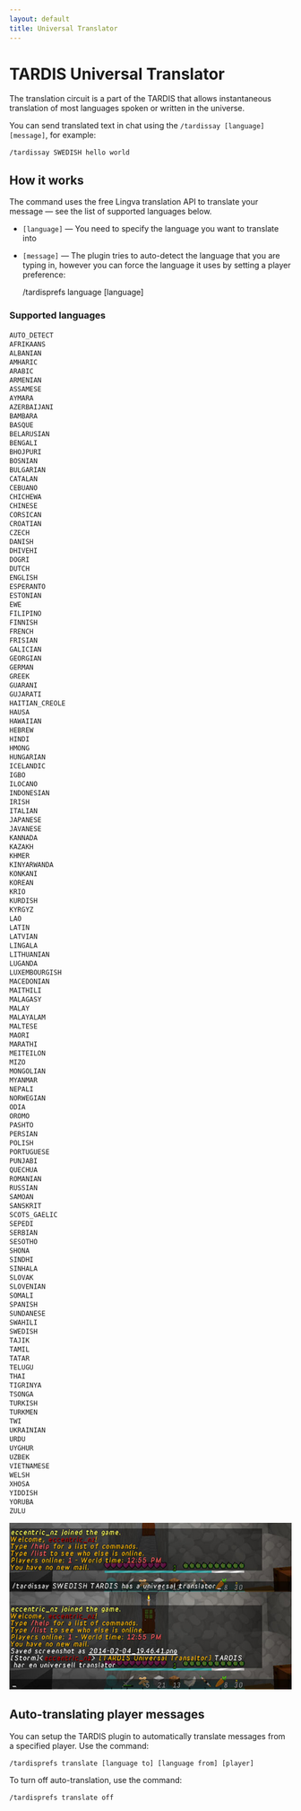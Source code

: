 ```yaml
---
layout: default
title: Universal Translator
---
```


# TARDIS Universal Translator

The translation circuit is a part of the TARDIS that allows instantaneous translation of most languages spoken or
written in the universe.

You can send translated text in chat using the `/tardissay [language] [message]`, for example:

    /tardissay SWEDISH hello world

## How it works

The command uses the free Lingva translation API to translate your message — see the list of supported languages below.

- `[language]` — You need to specify the language you want to translate into
- `[message]` — The plugin tries to auto-detect the language that you are typing in, however you can force the language
  it uses by setting a player preference:


    /tardisprefs language [language]

### Supported languages

    AUTO_DETECT
	AFRIKAANS
	ALBANIAN
	AMHARIC
	ARABIC
	ARMENIAN
	ASSAMESE
	AYMARA
	AZERBAIJANI
	BAMBARA
	BASQUE
	BELARUSIAN
	BENGALI
	BHOJPURI
	BOSNIAN
	BULGARIAN
	CATALAN
	CEBUANO
	CHICHEWA
	CHINESE
	CORSICAN
	CROATIAN
	CZECH
	DANISH
	DHIVEHI
	DOGRI
	DUTCH
	ENGLISH
	ESPERANTO
	ESTONIAN
	EWE
	FILIPINO
	FINNISH
	FRENCH
	FRISIAN
	GALICIAN
	GEORGIAN
	GERMAN
	GREEK
	GUARANI
	GUJARATI
	HAITIAN_CREOLE
	HAUSA
	HAWAIIAN
	HEBREW
	HINDI
	HMONG
	HUNGARIAN
	ICELANDIC
	IGBO
	ILOCANO
	INDONESIAN
	IRISH
	ITALIAN
	JAPANESE
	JAVANESE
	KANNADA
	KAZAKH
	KHMER
	KINYARWANDA
	KONKANI
	KOREAN
	KRIO
	KURDISH
	KYRGYZ
	LAO
	LATIN
	LATVIAN
	LINGALA
	LITHUANIAN
	LUGANDA
	LUXEMBOURGISH
	MACEDONIAN
	MAITHILI
	MALAGASY
	MALAY
	MALAYALAM
	MALTESE
	MAORI
	MARATHI
	MEITEILON
	MIZO
	MONGOLIAN
	MYANMAR
	NEPALI
	NORWEGIAN
	ODIA
	OROMO
	PASHTO
	PERSIAN
	POLISH
	PORTUGUESE
	PUNJABI
	QUECHUA
	ROMANIAN
	RUSSIAN
	SAMOAN
	SANSKRIT
	SCOTS_GAELIC
	SEPEDI
	SERBIAN
	SESOTHO
	SHONA
	SINDHI
	SINHALA
	SLOVAK
	SLOVENIAN
	SOMALI
	SPANISH
	SUNDANESE
	SWAHILI
	SWEDISH
	TAJIK
	TAMIL
	TATAR
	TELUGU
	THAI
	TIGRINYA
	TSONGA
	TURKISH
	TURKMEN
	TWI
	UKRAINIAN
	URDU
	UYGHUR
	UZBEK
	VIETNAMESE
	WELSH
	XHOSA
	YIDDISH
	YORUBA
	ZULU

![TARDIS Universal Translator](/images/docs/universaltranslator.jpg)


## Auto-translating player messages

You can setup the TARDIS plugin to automatically translate messages from a specified player. Use the command:

```
/tardisprefs translate [language to] [language from] [player]
```

To turn off auto-translation, use the command:

```
/tardisprefs translate off
```
